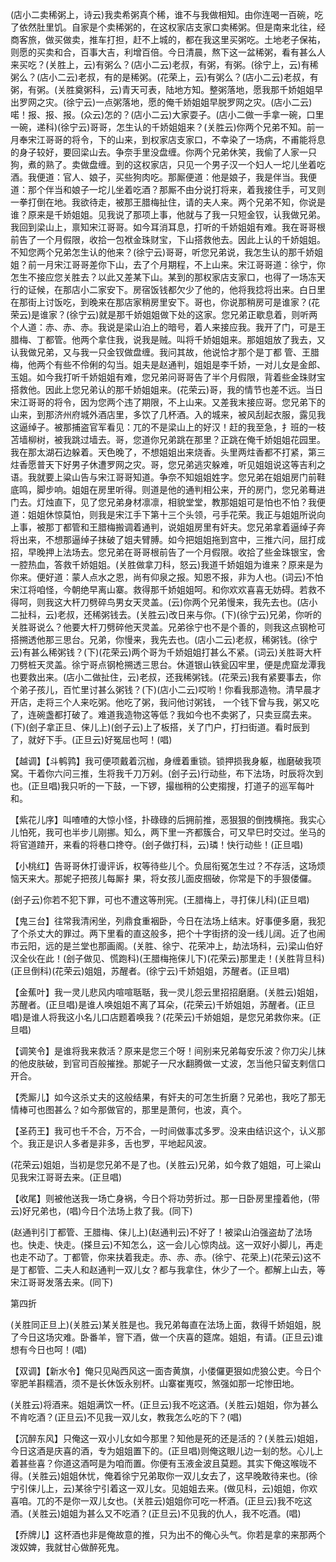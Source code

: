 <!-- { "loadSidebar": true } -->
(店小二卖稀粥上，诗云)我卖希粥真个稀，谁不与我做相知。由你连喝一百碗，吃了依然肚里饥。自家是个卖稀粥的，在这权家店支家口卖稀粥。但是南来北往，经商客旅，做买做卖，推车打担，赶不上城的，都在我这里买粥吃。土地老子保祐，则愿的买卖和合，百事大吉，利增百倍。今日清晨，熬下这一盆稀粥，看有甚么人来买吃？(关胜上，云)有粥么？(店小二云)老叔，有粥，有粥。(徐宁上，云)有稀粥么？(店小二云)老叔，有的是稀粥。(花荣上，云)有粥么？(店小二云)老叔，有粥，有粥。(关胜奠粥科，云)青天可表，陆地方知。整粥落地，愿我那千娇姐姐早出罗网之灾。(徐宁云)一点粥落地，愿的俺千娇姐姐早脱罗网之灾。(店小二云)喏！报、报、报。(众云)怎的？(店小二云)大家耍子。(店小二做一手拿一碗，口里一碗，递科)(徐宁云)哥哥，怎生认的千娇姐姐来？(关胜云)你两个兄弟不知。前一月奉宋江哥哥的将令，下的山来，到权家店支家口，不幸染了一场病，不甫能将息的身子较好，要回梁山去。争奈手里没盘缠。你两个兄弟休笑，我偷了人家一只狗，煮的熟了。卖做盘缠。到的这权家店，只见一个男子汉一个妇人一坨儿坐着吃酒。我便道：官人、娘子，买些狗肉吃。那厮便道：他是娘子，我是伴当。我便道：那个伴当和娘子一坨儿坐着吃酒？那厮不由分说打将来，着我接住手，可叉则一拳打倒在地。我欲待走，被那王腊梅扯住，请的夫人来。两个兄弟不知，你说是谁？原来是千娇姐姐。见我说了那项上事，他就与了我一只短金钗，认我做兄弟。我回到梁山上，禀知宋江哥哥。如今耳消耳息，打听的千娇姐姐有难。我在哥哥根前告了一个月假限，收拾一包袱金珠财宝，下山搭救他去。因此上认的千娇姐姐。不知您两个兄弟怎生认的他来？(徐宁云)哥哥，听您兄弟说，我怎生认的那千娇姐姐？前一月宋江哥哥差你下山，去了个月期程，不上山来。宋江哥哥道：徐宁，你怎生不接应您关胜去？以此又差某下山。某到的那权家店支家口，也得了一场冻天行的证候，在那店小二家安下。房宿饭钱都欠少了他的，他将我捻将出来。白日里在那街上讨饭吃，到晚来在那店家稍房里安下。哥也，你说那稍房可是谁家？(花荣云)是谁家？(徐宁云)就是那千娇姐姐做下处的这家。您兄弟正歇息着，则听两个人道：赤、赤、赤。我说是梁山泊上的暗号，着人来接应我。我开了门，可是王腊梅、丁都管。他两个拿住我，说我是贼。叫将千娇姐姐来。那姐姐放了我去，又认我做兄弟，又与我一只金钗做盘缠。我问其故，他说恰才那个是丁都
管、王腊梅，他两个有些不伶俐的勾当。姐夫是赵通判，姐姐是李千娇，一对儿女是金郎、玉姐。如今我打听千娇姐姐有难，您兄弟问哥哥告了半个月假限，背着些金珠财宝搭救他。因此上您兄弟认的那千娇姐姐来。(花荣云)哥，我的情节也差不远。当日宋江哥哥的将令，因为您两个违了期限，不上山来。又差我末接应哥。您兄弟下的山来，到那济州府城外酒店里，多饮了几杯酒。入的城来，被风刮起衣服，露见我这逼绰子。被那捕盗官军看见：兀的不是梁山上的好汉！赶的我至急，扌班的一枝苫墙柳树，被我跳过墙去。哥，您道你兄弟跳在那里？正跳在俺千娇姐姐花园里。我在那太湖石边躲着。天色晚了，不想姐姐出来烧香。头里两炷香都不打紧，第三炷香愿普天下好男子休遭罗网之灾。哥，您兄弟逃灾躲难，听见姐姐说这等吉利之语。我就要上粱山告与宋江哥哥知道。争奈不知姐姐姓字。您兄弟在姐姐房门前鞋底鸣，脚步响。姐姐在房里听得。则道是他的通判相公来，开的房门，您兄弟蓦进门去。灯烛直下，见了您兄弟身材凛凛，相貌堂堂，教那姐姐可是怕也不怕？我便道：姐姐休惊莫怕，则我是宋江手下第十三个头领，弓手花荣。我正与姐姐所说向上事，被那丁都管和王腊梅搬调着通判，说姐姐房里有奸夫。您兄弟拿着逼绰子奔将出来，不想那逼绰子抹破了姐夫臂膊。如今把姐姐拖到宫中，三推六问，屈打成招，早晚押上法场去。您兄弟在哥哥根前告了一个月假限。收拾了些金珠银宝，舍一腔热血，答救千娇姐姐。(关胜做拿刀科，怒云)我道千娇姐姐为谁来？原来是为你来。便好道：蒙人点水之恩，尚有仰泉之报。知恩不报，非为人也。(词云)不怕宋江将咱怪，今朝绝早离山寨。救得那千娇姐姐呵。和你欢欢喜喜无妨碍。若救不得呵，则我这大杆刀劈碎鸟男女天灵盖。(云)你两个兄弟慢来，我先去也。(店小二扯科，云)老叔，还稀粥钱去。(关胜云)改日来与你。(下)(徐宁云)兄弟，你听的关胜哥说么？他要大杆刀劈碎他天灵盖。兄弟徐宁也不是个善的，则我这点钢枪可搭搠透他那三思台。兄弟，你慢来，我先去也。(店小二云)老叔，稀粥钱。(徐宁云)有甚么稀粥钱？(下)(花荣云)两个哥为千娇姐姐打甚么不紧。(词云)关胜哥大杆刀劈桩天灵盖。徐宁哥点钢枪搠透三思台。休道银山铁瓮囚牢里，便是虎窟龙潭我也要救出来。(店小二做扯住，云)老叔，还我稀粥钱。(花荣云)我有紧要事去，你个弟子孩儿，百忙里讨甚么粥钱？(下)(店小二云)哎哟！你看我那造物。清早晨才开店，走将三个人来吃粥。他吃了粥，我问他讨粥钱，
一个钱下曾与我，粥又吃了，连碗盏都打破了。难道我造物这等低？我如今也不卖粥了，只卖豆腐去来。(下)(刽子拿正旦、俫儿上)(刽子云)上了板搭，关了门户，打扫街道。看时辰到了，就好下手。(正旦云)好冤屈也呵！(唱)

【越调】【斗鹌鹑】我可便项戴着沉枷，身缠着重锁。锁押损我身躯，枷磨破我项窝。干着你六问三推，生将我千刀万剁。(刽子云)行动些，布下法场，时辰将次到也。(正旦唱)我只听的一下鼓，一下锣，撮枷稍的公吏搊搜，打道子的巡军每叶和。

【紫花儿序】叫喳喳的大惊小怪，扑碌碌的后拥前推，恶狠狠的倒拽横拖。我实心儿怕死，我可也半步儿刚挪。知么，两下里一齐都簇合，可又早巳时交过。坐马的将官道蹅开，来看的将巷口搀夺。(刽子做打科，云)璘！快行动些！(正旦唱)

【小桃红】告哥哥休打谩评诉，权等待些儿个。负屈衔冤怎生过？不存活，这场烦恼天来大。那妮子把孩儿每厮扌果，将女孩儿面皮掴破，你常是下的手狠偻儸。

(刽子云)你若不犯下罪，可也不遭这等刑宪。(王腊梅上，寻打俫儿科)(正旦唱)

【鬼三台】往常我清闲坐，列鼎食重裀卧，今日在法场上结末。好事便多磨，我犯了个杀丈大的罪过。两下里看的直这般多，把个十字街挤的没一线儿阔。近了也闹市云阳，远的是兰堂也那画阁。(关胜、徐宁、花荣冲上，劫法场科，云)梁山伯好汉全伙在此！(刽子做见、慌跑科)(王腊梅拖俫儿下)(花荣云)那里走！(关胜背旦科)(正旦倒科)(花荣云)姐姐，苏醒者。(徐宁云)千娇姐姐，苏醒者。(正旦唱)

【金蕉叶】我一灵儿悲风内喧喧聒聒，我一灵儿怨云里招招磨磨。(关胜云)姐姐，苏醒者。(正旦唱)是谁人唤姐姐不离了耳朵，(花荣云)千娇姐姐，苏醒者。(正旦唱)是谁人将我这小名儿口店题着唤我？(花荣云)千娇姐姐，是您兄弟救你来。(正旦唱)

【调笑令】是谁将我来救活？原来是您三个呀！间别来兄弟每安乐波？你刀尖儿抹的他皮肤破，到官司百般摧挫。那妮子一尺水翻腾做一丈波，怎当他只留支剌信口开合。

【秃厮儿】如今这杀丈夫的这般结果，有奸夫的可怎生折磨？兄弟也，我吃了那无情棒可也图甚么？如今那做官的，那里是萧何，也波，真个。

【圣药王】我可也千不合，万不合，一时间做事忒多罗。没来由结识这个，认义那个。我正是识人多者是非多，舌也罗，平地起风波。

(花荣云)姐姐，当初是您兄弟不是了也。(关胜云)兄弟，如今救了姐姐，可上粱山见我宋江哥哥去来。(正旦唱)

【收尾】则被他送我一场亡身祸，今日个将功劳折过。那一日卧房里撞着他，(带云)好兄弟也，(唱)今日个法场上救了我。(同下)

(赵通判引丁都管、王腊梅、俫儿上)(赵通判云)不好了！被梁山泊强盗劫了法场也。快走、快走。(搽旦云)不知怎么，这一会儿心惊肉战。这一双好小脚儿，再走也走不动了。丁都管，你来扶着我走。赤、赤、赤。(徐宁、花荣上)(花荣云)这不是丁都管、二夫人和赵通判一双儿女？都与我拿住，休少了一个。都解上山去，等宋江哥哥发落去来。(同下)

第四折

(关胜同正旦上)(关胜云)某关胜是也。我兄弟每直在法场上面，救得千娇姐姐，脱了今日这场灾难。卧番羊，窨下酒，做一个庆喜的筵席。姐姐，有请。(正旦云)谁想有今日也呵！(唱)

【双调】【新水令】俺只见飐西风这一面杏黄旗，小偻儸更狠如虎狼公吏。今日个宰肥羊斟糯酒，须不是长休饭永别杯。山寨崔嵬哎，煞强如那一坨惨田地。

(关胜云)将酒来。姐姐满饮一杯。(正旦云)我不吃这酒。(关胜云)姐姐，你为甚么不肯吃酒？(正旦云)不见我一双儿女，教我怎么吃的下？(唱)

【沉醉东风】只俺这一双小儿女如今那里？知他是死的还是活的？(关胜云)姐姐，今日这酒是庆喜的酒，专为姐姐置下的。(正旦唱)则俺这眼儿边一刬的愁。心儿上着甚些喜？你道这酒呵是为咱而置。你便有玉液金波且莫题。其实下俺这喉咙不得。(关胜云)姐姐休忧，俺着徐宁兄弟取你一双儿女去了，这早晚敢待来也。(徐宁引俫儿上，云)某徐宁引着这一双儿女。见姐姐去来。(做见科，云)姐姐，你欢喜咱。兀的不是你一双儿女也。(关胜云)姐姐你可吃一杯酒。(正旦云)我不吃这酒。(关胜云)姐姐为甚么又不吃酒？(正旦云)不见我的仇人，我不吃酒。(唱)

【乔牌儿】这杯酒也非是俺故意的推，只为出不的俺心头气。你若是拿的来那两个泼奴婢，我就甘心做醉死鬼。

